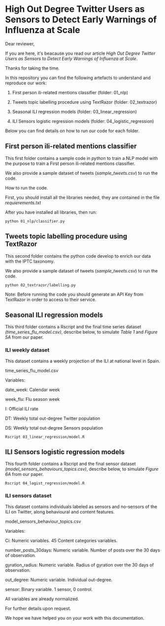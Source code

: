 # High Out Degree Twitter Users as Sensors to Detect Early Warnings of Influenza at Scale

Dear reviewer,

If you are here, it's beacause you read our article _High Out Degree Twitter Users as Sensors to Detect Early Warnings of Influenza at Scale_.

Thanks for taking the time.

In this repository you can find the following artefacts to understand and reproduce our work:

1. First person ili-related mentions classifier (folder: 01_nlp)

2. Tweets topic labelling procedure using TextRazor (folder: 02_textrazor)

3. Seasonal ILI regression models (folder: 03_linear_regression)

4. ILI Sensors logistic regression models (folder: 04_logistic_regression)

Below you can find details on how to run our code for each folder.

## First person ili-related mentions classifier

This first folder contains a sample code in _python_ to train a NLP model with the purpose to train a First person ili-related mentions classifier.

We also provide a sample dataset of tweets (_sample_tweets.csv_) to run the code.

How to run the code.

First, you should install all the libraries needed, they are contained in the file _requierements.txt_

After you have installed all libraries, then run:

```
python 01_nlp/classifier.py

```

## Tweets topic labelling procedure using TextRazor

This second folder contains the python code develop to enrich our data with the IPTC taxonomy.

We also provide a sample dataset of tweets (_sample_tweets.csv_) to run the code.


```
python 02_textrazor/labelling.py

```

Note: Before running the code you should generate an API Key from TextRazor in order to access to their service.


## Seasonal ILI regression models

This third folder contains a Rscript and the final time series dataset _(time_series_flu_model.csv)_, describe below, to simulate _Table 1_ and _Figure 5A_ from our paper.

### ILI weekly dataset

This dataset contains a weekly projection of the ILI at national level in Spain.

time_series_flu_model.csv

Variables:

date_week: Calendar week 

week_flu: Flu season week

I: Official ILI rate

DT: Weekly total out-degree Twitter population

DS: Weekly total out-degree Sensors population


```
Rscript 03_linear_regression/model.R

```

## ILI Sensors logistic regression models 


This fourth folder contains a Rscript and the final sensor dataset _(model_sensors_behaviours_topics.csv)_, describe below, to simulate  _Figure 6A_ from our paper.


```
Rscript 04_logist_regression/model.R

```

### ILI sensors  dataset

This dataset contains individuals labeled as sensors and no-sensors of the ILI on Twitter, along behavioural and content features.

model_sensors_behaviour_topics.csv

Variables: 

Ci:  Numeric variables. 45 Content categories variables.

number_posts_30days: Numeric variable. Number of posts over the 30 days of observation.

gyration_radius: Numeric variable. Radius of gyration over the 30 days of observation.

out_degree: Numeric variable. Individual out-degree.

sensor: Binary variable. 1 sensor, 0 control.

All variables are already normalized.

For further details upon request.




We hope we have helped you on your work with this documentation. 